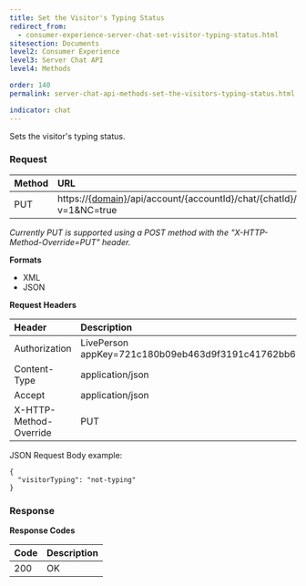 ```yaml
---
title: Set the Visitor's Typing Status
redirect_from:
  - consumer-experience-server-chat-set-visitor-typing-status.html
sitesection: Documents
level2: Consumer Experience
level3: Server Chat API
level4: Methods

order: 140
permalink: server-chat-api-methods-set-the-visitors-typing-status.html

indicator: chat
---
```


Sets the visitor's typing status.

### Request

| Method | URL |
| :--- |  :--- |
| PUT |  https://[{domain}](/agent-domain-domain-api.html)/api/account/{accountId}/chat/{chatId}/info/visitorTyping?v=1&NC=true |

*Currently PUT is supported using a POST method with the "X-HTTP-Method-Override=PUT" header.*

**Formats**

- XML
- JSON

**Request Headers**

| Header | Description |
| :--- | :--- |
| Authorization | LivePerson appKey=721c180b09eb463d9f3191c41762bb68 |
| Content-Type | application/json |
| Accept | application/json |
| X-HTTP-Method-Override | PUT |

JSON Request Body example:

    {
      "visitorTyping": "not-typing"
    }

### Response

**Response Codes**

| Code | Description |
| :--- | :--- |
| 200 | OK |
